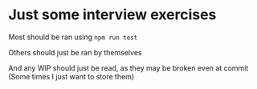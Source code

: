 # Just some interview exercises

Most should be ran using ```npm run test```

Others should just be ran by themselves

And any WIP should just be read, as they may be broken even at commit
(Some times I just want to store them)
